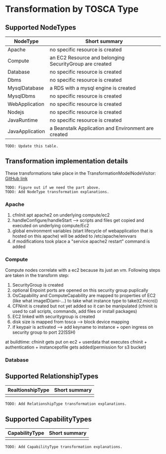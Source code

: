 # Transformation by TOSCA Type

## Supported NodeTypes

| NodeType | Short summary |
| --- | --- |
| Apache | no specific resource is created |
| Compute | an EC2 Resource and belonging SecurityGroup are created |
| Database | no specific resource is created |
| Dbms | no specific resource is created |
| MysqlDatabase | a RDS with a mysql engine is created |
| MysqlDbms | no specific resource is created |
| WebApplication | no specific resource is created |
| Nodejs | no specific resource is created |
| JavaRuntime | no specific resource is created |
| JavaApplication | a Beanstalk Application and Environment are created |

    TODO: Update this table.

## Transformation implementation details

These transformations take place in the TransformationModelNodeVisitor: [GitHub link](https://github.com/StuPro-TOSCAna/TOSCAna/blob/master/server/src/main/java/org/opentosca/toscana/plugins/cloudformation/visitor/TransformModelNodeVisitor.java)

    TODO: Figure out if we need the part above.
    TODO: Add NodeType transformation explanations.

### Apache

1. cfnInit apt apache2 on underlying compute/ec2
2. handleConfigure/handleStart --> scripts and files get copied and executed on underlying compute/Ec2
3. global environment variables (start lifecycle of webapplication that is hosted on this apache) will be added to /etc/apache/envvars 
4. if modifications took place a "service apache2 restart" command is added

### Compute

Compute nodes correlate with a ec2 because its just an vm.
Following steps are taken in the transform step:

1. SecurityGroup is created
2. optional Enpoint ports are opened on this security group puplically
3. OsCapability and ComputeCapability are mapped to properties of EC2 (like what imageID(ami-...) to take what instance type to take(t2.micro))
4. CFNinit is created but not yet added so it can be manipulated (cfninit is used to call scripts, commands, add files or install packages)
5. EC2 linked with securitygroup is created
6. disk size is mapped from tosca --> block device mapping
7. if keypair is activated --> add keyname to instance + open ingress on security group to port 22(SSH)

at buildtime: cfninit gets put on ec2 + userdata that executes cfninit + authentication + instancepofile gets added(permission for s3 bucket)

### Database

## Supported RelationshipTypes

| RealtionshipType | Short summary |
| --- | --- |
| | |

    TODO: Add RelationshipType transformation explanations.

## Supported CapabilityTypes

| CapabilityType | Short summary |
| --- | --- |
| | |

    TODO: Add CapabilityType transformation explanations.
